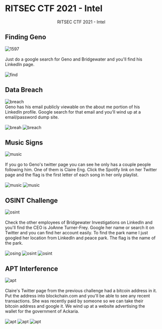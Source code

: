 # RITSEC CTF 2021 - Intel


<div style="text-align:center">RITSEC CTF 2021 - Intel </div>

<!--more-->

## Finding Geno  

![1597](find.png)  
<br>
Just do a google search for Geno and Bridgewater and you'll find his LinkedIn page.  
<br>
![find](find1.png)

## Data Breach

![breach](breach.png)  
Geno has his email publicly viewable on the about me portion of his LinkedIn profile. Google search for that email and you'll wind up at a email/password dump site.  
<br>
![breah](breach1.png)
![breach](breach2.png)

## Music Signs

![music](music.png)  
<br>
If you go to Geno's twitter page you can see he only has a couple people following him. One of them is Claire Eng. Click the Spotify link on her Twitter page and the flag is the first letter of each song in her only playlist.  
<br>
![music](music2.png)
![music](music3.png)

## OSINT Challenge

![osint](osint.png)  
<br>
Check the other employees of Bridgewater Investigations on LinkedIn and you'll find the CEO is JoAnne Turner-Frey. Google her name or search it on Twitter and you can find her account easily. To find the park name I just googled her location from LinkedIn and peace park. The flag is the name of the park.  
<br>
![osing](osint2.png)
![osint](osint3.png)
![osint](osint4.png)

## APT Interference

![apt](apt.png)  
<br>
Claire's Twitter page from the previous challenge had a bitcoin address in it. Put the address into blockchain.com and you'll be able to see any recent transactions. She was recently paid by someone so we can take their bitcoin address and google it. We wind up at a website advertising the wallet for the government of Ackaria.  
<br>
![apt](apt2.png)
![apt](apt3.png)
![apt](apt4.png)


